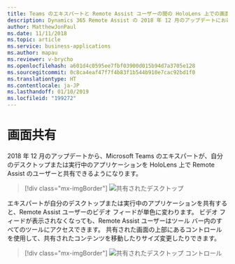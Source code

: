 ```yaml
---
title: Teams のエキスパートと Remote Assist ユーザーの間の HoloLens 上での画面共有
description: Dynamics 365 Remote Assist の 2018 年 12 月のアップデートにおける画面共有
author: MatthewJonPaul
ms.date: 11/11/2018
ms.topic: article
ms.service: business-applications
ms.author: mapau
ms.reviewer: v-brycho
ms.openlocfilehash: a601d4c0595ee7fbf03900d015b94d7a3705e128
ms.sourcegitcommit: 0c8ca4eaf47f7f4b83f1b544b910e7cac92bd1f0
ms.translationtype: HT
ms.contentlocale: ja-JP
ms.lasthandoff: 01/10/2019
ms.locfileid: "199272"
---
```

# <a name="screen-sharing"></a>画面共有

2018 年 12 月のアップデートから、Microsoft Teams のエキスパートが、自分のデスクトップまたは実行中のアプリケーションを HoloLens 上で Remote Assist のユーザーと共有できるようになります。 

> [!div class="mx-imgBorder"]
> ![共有されたデスクトップ](media/shared-desktop.jpg "共有されたデスクトップ")

エキスパートが自分のデスクトップまたは実行中のアプリケーションを共有すると、Remote Assist ユーザーのビデオ フィードが単色に変わります。 ビデオ フィードが表示されなくなっても、Remote Assist ユーザーはツール バー内のすべてのツールにアクセスできます。 共有された画面の上部にあるコントロールを使用して、共有されたコンテンツを移動したりサイズ変更したりできます。

> [!div class="mx-imgBorder"]
> ![共有されたデスクトップ コントロール](media/shared-desktop-controls.jpg "共有されたデスクトップ コントロール")
